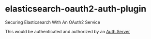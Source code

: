 # elasticsearch-oauth2-auth-plugin
Securing Elasticsearch With An OAuth2 Service

This would be authenticated and authorized by an [Auth Server](http://malike.github.io/Spring-Security-OAuth2/)
